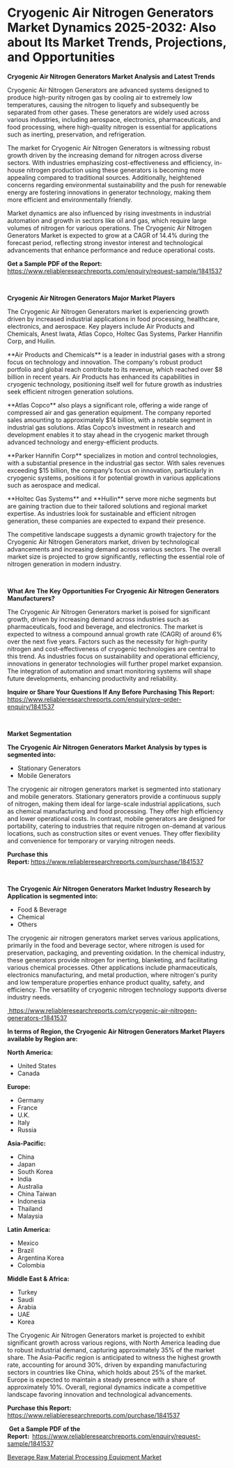 <p><h1>Cryogenic Air Nitrogen Generators Market Dynamics 2025-2032: Also about Its Market Trends, Projections, and Opportunities</h1></p><p><strong>Cryogenic Air Nitrogen Generators Market Analysis and Latest Trends</strong></p>
<p><p>Cryogenic Air Nitrogen Generators are advanced systems designed to produce high-purity nitrogen gas by cooling air to extremely low temperatures, causing the nitrogen to liquefy and subsequently be separated from other gases. These generators are widely used across various industries, including aerospace, electronics, pharmaceuticals, and food processing, where high-quality nitrogen is essential for applications such as inerting, preservation, and refrigeration.</p><p>The market for Cryogenic Air Nitrogen Generators is witnessing robust growth driven by the increasing demand for nitrogen across diverse sectors. With industries emphasizing cost-effectiveness and efficiency, in-house nitrogen production using these generators is becoming more appealing compared to traditional sources. Additionally, heightened concerns regarding environmental sustainability and the push for renewable energy are fostering innovations in generator technology, making them more efficient and environmentally friendly.</p><p>Market dynamics are also influenced by rising investments in industrial automation and growth in sectors like oil and gas, which require large volumes of nitrogen for various operations. The Cryogenic Air Nitrogen Generators Market is expected to grow at a CAGR of 14.4% during the forecast period, reflecting strong investor interest and technological advancements that enhance performance and reduce operational costs.</p></p>
<p><strong>Get a Sample PDF of the Report:&nbsp;</strong> <a href="https://www.reliableresearchreports.com/enquiry/request-sample/1841537?utm_campaign=3110&utm_medium=2&utm_source=Github&utm_content=ia&utm_term=12042025&utm_id=cryogenic-air-nitrogen-generators">https://www.reliableresearchreports.com/enquiry/request-sample/1841537</a></p>
<p>&nbsp;</p>
<p><strong>Cryogenic Air Nitrogen Generators Major Market Players</strong></p>
<p><p>The Cryogenic Air Nitrogen Generators market is experiencing growth driven by increased industrial applications in food processing, healthcare, electronics, and aerospace. Key players include Air Products and Chemicals, Anest Iwata, Atlas Copco, Holtec Gas Systems, Parker Hannifin Corp, and Huilin.</p><p>**Air Products and Chemicals** is a leader in industrial gases with a strong focus on technology and innovation. The company's robust product portfolio and global reach contribute to its revenue, which reached over $8 billion in recent years. Air Products has enhanced its capabilities in cryogenic technology, positioning itself well for future growth as industries seek efficient nitrogen generation solutions.</p><p>**Atlas Copco** also plays a significant role, offering a wide range of compressed air and gas generation equipment. The company reported sales amounting to approximately $14 billion, with a notable segment in industrial gas solutions. Atlas Copco’s investment in research and development enables it to stay ahead in the cryogenic market through advanced technology and energy-efficient products.</p><p>**Parker Hannifin Corp** specializes in motion and control technologies, with a substantial presence in the industrial gas sector. With sales revenues exceeding $15 billion, the company’s focus on innovation, particularly in cryogenic systems, positions it for potential growth in various applications such as aerospace and medical.</p><p>**Holtec Gas Systems** and **Huilin** serve more niche segments but are gaining traction due to their tailored solutions and regional market expertise. As industries look for sustainable and efficient nitrogen generation, these companies are expected to expand their presence.</p><p>The competitive landscape suggests a dynamic growth trajectory for the Cryogenic Air Nitrogen Generators market, driven by technological advancements and increasing demand across various sectors. The overall market size is projected to grow significantly, reflecting the essential role of nitrogen generation in modern industry.</p></p>
<p>&nbsp;</p>
<p><strong>What Are The Key Opportunities For Cryogenic Air Nitrogen Generators Manufacturers?</strong></p>
<p><p>The Cryogenic Air Nitrogen Generators market is poised for significant growth, driven by increasing demand across industries such as pharmaceuticals, food and beverage, and electronics. The market is expected to witness a compound annual growth rate (CAGR) of around 6% over the next five years. Factors such as the necessity for high-purity nitrogen and cost-effectiveness of cryogenic technologies are central to this trend. As industries focus on sustainability and operational efficiency, innovations in generator technologies will further propel market expansion. The integration of automation and smart monitoring systems will shape future developments, enhancing productivity and reliability.</p></p>
<p><strong>Inquire or Share Your Questions If Any Before Purchasing This Report:</strong> <a href="https://www.reliableresearchreports.com/enquiry/pre-order-enquiry/1841537?utm_campaign=3110&utm_medium=2&utm_source=Github&utm_content=ia&utm_term=12042025&utm_id=cryogenic-air-nitrogen-generators">https://www.reliableresearchreports.com/enquiry/pre-order-enquiry/1841537</a></p>
<p>&nbsp;</p>
<p><strong>Market Segmentation</strong></p>
<p><strong>The Cryogenic Air Nitrogen Generators Market Analysis by types is segmented into:</strong></p>
<p><ul><li>Stationary Generators</li><li>Mobile Generators</li></ul></p>
<p><p>The cryogenic air nitrogen generators market is segmented into stationary and mobile generators. Stationary generators provide a continuous supply of nitrogen, making them ideal for large-scale industrial applications, such as chemical manufacturing and food processing. They offer high efficiency and lower operational costs. In contrast, mobile generators are designed for portability, catering to industries that require nitrogen on-demand at various locations, such as construction sites or event venues. They offer flexibility and convenience for temporary or varying nitrogen needs.</p></p>
<p><strong>Purchase this Report:&nbsp;</strong><a href="https://www.reliableresearchreports.com/purchase/1841537?utm_campaign=3110&utm_medium=2&utm_source=Github&utm_content=ia&utm_term=12042025&utm_id=cryogenic-air-nitrogen-generators">https://www.reliableresearchreports.com/purchase/1841537</a></p>
<p>&nbsp;</p>
<p><strong>The Cryogenic Air Nitrogen Generators Market Industry Research by Application is segmented into:</strong></p>
<p><ul><li>Food & Beverage</li><li>Chemical</li><li>Others</li></ul></p>
<p><p>The cryogenic air nitrogen generators market serves various applications, primarily in the food and beverage sector, where nitrogen is used for preservation, packaging, and preventing oxidation. In the chemical industry, these generators provide nitrogen for inerting, blanketing, and facilitating various chemical processes. Other applications include pharmaceuticals, electronics manufacturing, and metal production, where nitrogen's purity and low temperature properties enhance product quality, safety, and efficiency. The versatility of cryogenic nitrogen technology supports diverse industry needs.</p></p>
<p><a href="https://www.reliableresearchreports.com/cryogenic-air-nitrogen-generators-r1841537?utm_campaign=3110&utm_medium=2&utm_source=Github&utm_content=ia&utm_term=12042025&utm_id=cryogenic-air-nitrogen-generators">&nbsp;https://www.reliableresearchreports.com/cryogenic-air-nitrogen-generators-r1841537</a></p>
<p><strong>In terms of Region, the Cryogenic Air Nitrogen Generators Market Players available by Region are:</strong></p>
<p>
    <p> <strong> North America: </strong>
        <ul>
            <li>United States</li>
            <li>Canada</li>
        </ul>
        </p> 
    <p> <strong> Europe: </strong>
        <ul>
            <li>Germany</li>
            <li>France</li>
            <li>U.K.</li>
            <li>Italy</li>
            <li>Russia</li>
        </ul>
        </p> 
    <p> <strong> Asia-Pacific: </strong>
        <ul>
            <li>China</li>
            <li>Japan</li>
            <li>South Korea</li>
            <li>India</li>
            <li>Australia</li>
            <li>China Taiwan</li>
            <li>Indonesia</li>
            <li>Thailand</li>
            <li>Malaysia</li>
        </ul>
        </p> 
    <p> <strong> Latin America: </strong>
        <ul>
            <li>Mexico</li>
            <li>Brazil</li>
            <li>Argentina Korea</li>
            <li>Colombia</li>
        </ul>
        </p> 
    <p> <strong> Middle East & Africa: </strong>
        <ul>
            <li>Turkey</li>
            <li>Saudi</li>
            <li>Arabia</li>
            <li>UAE</li>
            <li>Korea</li>
        </ul>
    </p>
    </p>
<p><p>The Cryogenic Air Nitrogen Generators market is projected to exhibit significant growth across various regions, with North America leading due to robust industrial demand, capturing approximately 35% of the market share. The Asia-Pacific region is anticipated to witness the highest growth rate, accounting for around 30%, driven by expanding manufacturing sectors in countries like China, which holds about 25% of the market. Europe is expected to maintain a steady presence with a share of approximately 10%. Overall, regional dynamics indicate a competitive landscape favoring innovation and technological advancements.</p></p>
<p><strong>Purchase this Report: </strong><a href="https://www.reliableresearchreports.com/purchase/1841537?utm_campaign=3110&utm_medium=2&utm_source=Github&utm_content=ia&utm_term=12042025&utm_id=cryogenic-air-nitrogen-generators">https://www.reliableresearchreports.com/purchase/1841537</a></p>
<p>&nbsp;<strong>Get a Sample PDF of the Report:&nbsp;&nbsp;</strong><a href="https://www.reliableresearchreports.com/enquiry/request-sample/1841537?utm_campaign=3110&utm_medium=2&utm_source=Github&utm_content=ia&utm_term=12042025&utm_id=cryogenic-air-nitrogen-generators">https://www.reliableresearchreports.com/enquiry/request-sample/1841537</a></p>
<p><strong></strong></p>
<p><p><a href="https://github.com/usraceby/Market-Research-Report-List-1/blob/main/beverage-raw-material-processing-equipment-market.md?utm_campaign=3110&utm_medium=2&utm_source=Github&utm_content=ia&utm_term=12042025&utm_id=cryogenic-air-nitrogen-generators">Beverage Raw Material Processing Equipment Market</a></p></p>